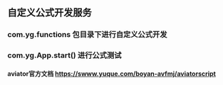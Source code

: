## 自定义公式开发服务
### com.yg.functions 包目录下进行自定义公式开发
### com.yg.App.start() 进行公式测试
#### aviator官方文档 https://swww.yuque.com/boyan-avfmj/aviatorscript